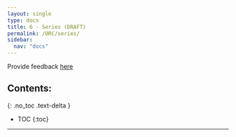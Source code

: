 ```yaml
---
layout: single
type: docs
title: 6 - Series (DRAFT)
permalink: /ORC/series/
sidebar:
  nav: "docs"
---
```


Provide feedback <a href="https://docs.google.com/forms/d/e/1FAIpQLSd-VwSN3pr7TmccQcY3db5deCfdVN2sVGtrASC9RQdQOeEnzA/viewform" target="_blank">here</a>

## Contents:
{: .no_toc .text-delta }

- TOC
{:toc}


---
